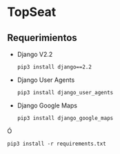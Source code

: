 # TopSeat

## Requerimientos

* Django V2.2
 
    ```pip3 install django==2.2```

* Django User Agents
 
    ```pip3 install django_user_agents```

* Django Google Maps
 
    ```pip3 install django_google_maps```

Ó 

```pip3 install -r requirements.txt```